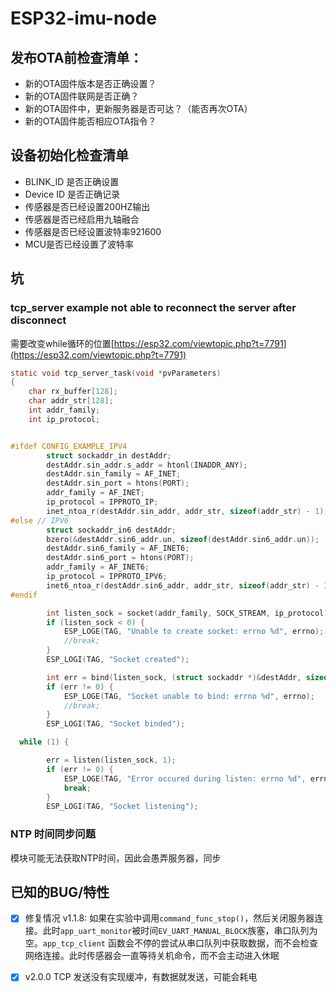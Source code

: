 # ESP32-imu-node

## 发布OTA前检查清单：

- 新的OTA固件版本是否正确设置？
- 新的OTA固件联网是否正确？
- 新的OTA固件中，更新服务器是否可达？（能否再次OTA）
- 新的OTA固件能否相应OTA指令？

## 设备初始化检查清单

- BLINK_ID 是否正确设置
- Device ID 是否正确记录
- 传感器是否已经设置200HZ输出
- 传感器是否已经启用九轴融合
- 传感器是否已经设置波特率921600
- MCU是否已经设置了波特率


## 坑

### tcp_server example not able to reconnect the server after disconnect

需要改变while循环的位置[https://esp32.com/viewtopic.php?t=7791](https://esp32.com/viewtopic.php?t=7791)

```c
static void tcp_server_task(void *pvParameters)
{
    char rx_buffer[128];
    char addr_str[128];
    int addr_family;
    int ip_protocol;


#ifdef CONFIG_EXAMPLE_IPV4
        struct sockaddr_in destAddr;
        destAddr.sin_addr.s_addr = htonl(INADDR_ANY);
        destAddr.sin_family = AF_INET;
        destAddr.sin_port = htons(PORT);
        addr_family = AF_INET;
        ip_protocol = IPPROTO_IP;
        inet_ntoa_r(destAddr.sin_addr, addr_str, sizeof(addr_str) - 1);
#else // IPV6
        struct sockaddr_in6 destAddr;
        bzero(&destAddr.sin6_addr.un, sizeof(destAddr.sin6_addr.un));
        destAddr.sin6_family = AF_INET6;
        destAddr.sin6_port = htons(PORT);
        addr_family = AF_INET6;
        ip_protocol = IPPROTO_IPV6;
        inet6_ntoa_r(destAddr.sin6_addr, addr_str, sizeof(addr_str) - 1);
#endif

        int listen_sock = socket(addr_family, SOCK_STREAM, ip_protocol);
        if (listen_sock < 0) {
            ESP_LOGE(TAG, "Unable to create socket: errno %d", errno);
            //break;
        }
        ESP_LOGI(TAG, "Socket created");

        int err = bind(listen_sock, (struct sockaddr *)&destAddr, sizeof(destAddr));
        if (err != 0) {
            ESP_LOGE(TAG, "Socket unable to bind: errno %d", errno);
            //break;
        }
        ESP_LOGI(TAG, "Socket binded");

  while (1) {

        err = listen(listen_sock, 1);
        if (err != 0) {
            ESP_LOGE(TAG, "Error occured during listen: errno %d", errno);
            break;
        }
        ESP_LOGI(TAG, "Socket listening");
```

### NTP 时间同步问题

模块可能无法获取NTP时间，因此会愚弄服务器，同步

## 已知的BUG/特性

- [x] 修复情况 v1.1.8: 如果在实验中调用`command_func_stop()`，然后关闭服务器连接。此时`app_uart_monitor`被时间`EV_UART_MANUAL_BLOCK`族塞，串口队列为空。`app_tcp_client`
  函数会不停的尝试从串口队列中获取数据，而不会检查网络连接。此时传感器会一直等待关机命令，而不会主动进入休眠

- [x] v2.0.0 TCP 发送没有实现缓冲，有数据就发送，可能会耗电
